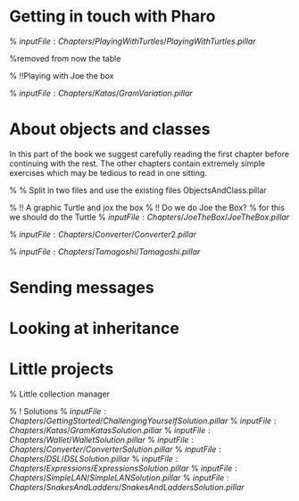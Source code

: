 <!inputFile|path=Chapters/Introduction/Introduction.md!># Getting in touch with Pharo% ${inputFile:Chapters/PlayingWithTurtles/PlayingWithTurtles.pillar}$<!inputFile|path=Chapters/GettingStarted/GettingStarted.md!>%removed from now the table<!inputFile|path=Chapters/GettingStarted/ChallengingYourself.md!>% !!Playing with Joe the box<!inputFile|path=Chapters/Counter/Counter.md!><!inputFile|path=Chapters/Tests/Tests.md!><!inputFile|path=Chapters/Katas/GramKatas.md!>% ${inputFile:Chapters/Katas/GramVariation.pillar}$ # About objects and classesIn this part of the book we suggest carefully reading the first chapter before continuing with the rest.The other chapters contain extremely simple exercises which may be tedious to read in one sitting.<!inputFile|path=Chapters/OOPNutshell/OOPNutshell.md!>% % Split in two files and use the existing files ObjectsAndClass.pillar %  !! A graphic Turtle and jox the box%  !! Do we do Joe the Box?%  for this we should do the Turtle%  ${inputFile:Chapters/JoeTheBox/JoeTheBox.pillar}$% ${inputFile:Chapters/Converter/Converter2.pillar}$<!inputFile|path=Chapters/Converter/Converter.md!><!inputFile|path=Chapters/Wallet/Wallet.md!>% ${inputFile:Chapters/Tamagoshi/Tamagoshi.pillar}$<!inputFile|path=Chapters/DSL/DSL.md!># Sending messages<!inputFile|path=Chapters/MessageSending/MessageSending.md!># Looking at inheritance<!inputFile|path=Chapters/Inheritance/Inheritance.md!><!inputFile|path=Chapters/Inheritance/Extending.md!><!inputFile|path=Chapters/Expressions/Expressions.md!># Little projects<!inputFile|path=Chapters/SimpleLAN/SimpleLAN.md!><!inputFile|path=Chapters/SnakesAndLadders/SnakesAndLadders.md!><!inputFile|path=Chapters/TinyChat/TinyChat.md!>%  Little collection manager% ! Solutions% ${inputFile:Chapters/GettingStarted/ChallengingYourselfSolution.pillar}$% ${inputFile:Chapters/Katas/GramKatasSolution.pillar}$ % ${inputFile:Chapters/Wallet/WalletSolution.pillar}$% ${inputFile:Chapters/Converter/ConverterSolution.pillar}$% ${inputFile:Chapters/DSL/DSLSolution.pillar}$% ${inputFile:Chapters/Expressions/ExpressionsSolution.pillar}$% ${inputFile:Chapters/SimpleLAN/SimpleLANSolution.pillar}$% ${inputFile:Chapters/SnakesAndLadders/SnakesAndLaddersSolution.pillar}$